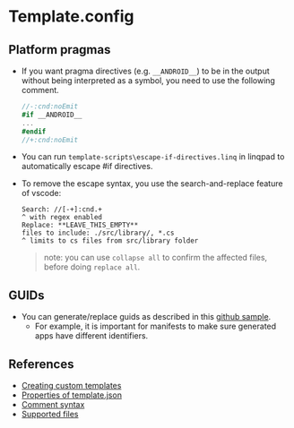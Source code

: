 ﻿# Template.config

## Platform pragmas

- If you want pragma directives (e.g. `__ANDROID__`) to be in the output without being interpreted as a symbol, you need to use the following comment.

    ```csharp
    //-:cnd:noEmit
    #if __ANDROID__
    ...
    #endif
    //+:cnd:noEmit
    ```

- You can run `template-scripts\escape-if-directives.linq` in linqpad to automatically escape #if directives.
- To remove the escape syntax, you use the search-and-replace feature of vscode:
  ```
  Search: //[-+]:cnd.+
  ^ with regex enabled
  Replace: **LEAVE_THIS_EMPTY**
  files to include: ./src/library/, *.cs
  ^ limits to cs files from src/library folder
  ```
  > note: you can use `collapse all` to confirm the affected files, before doing `replace all`.

## GUIDs

- You can generate/replace guids as described in this [github sample](https://github.com/dotnet/dotnet-template-samples/tree/master/14-guid).
  - For example, it is important for manifests to make sure generated apps have different identifiers.


## References

- [Creating custom templates](https://docs.microsoft.com/en-us/dotnet/core/tools/custom-templates)
- [Properties of template.json](https://github.com/dotnet/templating/wiki/Reference-for-template.json)
- [Comment syntax](https://github.com/dotnet/templating/wiki/Reference-for-comment-syntax)
- [Supported files](https://github.com/dotnet/templating/blob/5b5eb6278bd745149a57d0882d655b29d02c70f4/src/Microsoft.TemplateEngine.Orchestrator.RunnableProjects/SimpleConfigModel.cs#L387)
